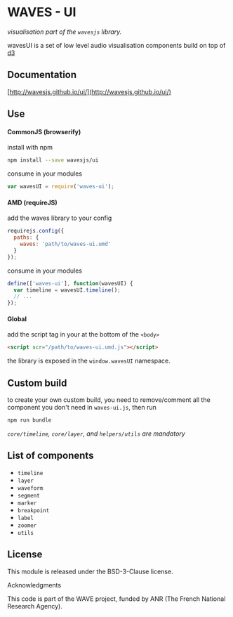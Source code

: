 # WAVES - UI

_visualisation part of the `wavesjs` library._

wavesUI is a set of low level audio visualisation components build on top of [d3](http://d3js.org/) 

## Documentation

[http://wavesjs.github.io/ui/](http://wavesjs.github.io/ui/)

## Use

#### CommonJS (browserify)

install with npm

```bash
npm install --save wavesjs/ui
```

consume in your modules

```javascript
var wavesUI = require('waves-ui');
```

#### AMD (requireJS)

add the waves library to your config

```javascript
requirejs.config({
  paths: {
    waves: 'path/to/waves-ui.umd'
  }
});
```

consume in your modules

```javascript
define(['waves-ui'], function(wavesUI) {
  var timeline = wavesUI.timeline();
  // ...
});
```

#### Global

add the script tag in your at the bottom of the `<body>`

```html
<script scr="/path/to/waves-ui.umd.js"></script>
```

the library is exposed in the `window.wavesUI` namespace.


## Custom build

to create your own custom build, you need to
remove/comment all the component you don't need in `waves-ui.js`, then run

```bash
npm run bundle
```

_`core/timeline`, `core/layer`, and `helpers/utils` are mandatory_

## List of components

- `timeline`
- `layer`
- `waveform`
- `segment`
- `marker`
- `breakpoint`
- `label`
- `zoomer`
- `utils`

## License

This module is released under the BSD-3-Clause license.

Acknowledgments

This code is part of the WAVE project, funded by ANR (The French National Research Agency).
